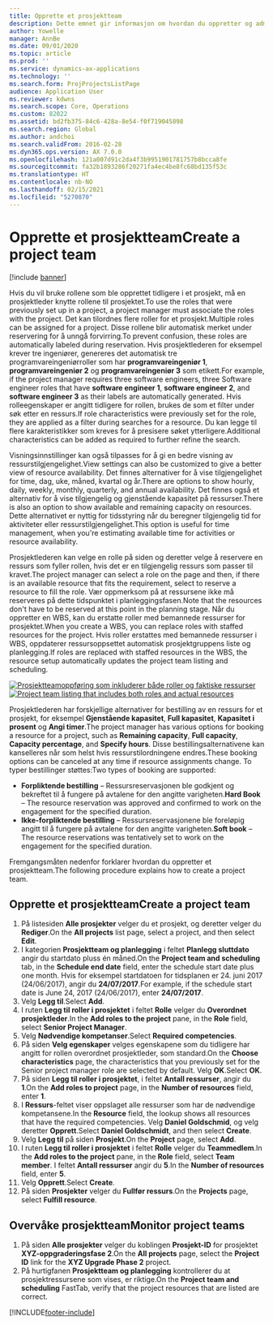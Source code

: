 ```yaml
---
title: Opprette et prosjektteam
description: Dette emnet gir informasjon om hvordan du oppretter og administrerer prosjektteam.
author: Yowelle
manager: AnnBe
ms.date: 09/01/2020
ms.topic: article
ms.prod: ''
ms.service: dynamics-ax-applications
ms.technology: ''
ms.search.form: ProjProjectsListPage
audience: Application User
ms.reviewer: kdwns
ms.search.scope: Core, Operations
ms.custom: 82022
ms.assetid: bd2fb375-84c6-428a-8e54-f0f719045898
ms.search.region: Global
ms.author: andchoi
ms.search.validFrom: 2016-02-28
ms.dyn365.ops.version: AX 7.0.0
ms.openlocfilehash: 121a007d91c2da4f3b9951901781757b8bcca8fe
ms.sourcegitcommit: fa32b1893286f20271fa4ec4be8fc68bd135f53c
ms.translationtype: HT
ms.contentlocale: nb-NO
ms.lasthandoff: 02/15/2021
ms.locfileid: "5270870"
---
```

# <a name="create-a-project-team"></a><span data-ttu-id="ea5b2-103">Opprette et prosjektteam</span><span class="sxs-lookup"><span data-stu-id="ea5b2-103">Create a project team</span></span>

[!include [banner](../includes/banner.md)]

<span data-ttu-id="ea5b2-104">Hvis du vil bruke rollene som ble opprettet tidligere i et prosjekt, må en prosjektleder knytte rollene til prosjektet.</span><span class="sxs-lookup"><span data-stu-id="ea5b2-104">To use the roles that were previously set up in a project, a project manager must associate the roles with the project.</span></span> <span data-ttu-id="ea5b2-105">Det kan tilordnes flere roller for et prosjekt.</span><span class="sxs-lookup"><span data-stu-id="ea5b2-105">Multiple roles can be assigned for a project.</span></span> <span data-ttu-id="ea5b2-106">Disse rollene blir automatisk merket under reservering for å unngå forvirring.</span><span class="sxs-lookup"><span data-stu-id="ea5b2-106">To prevent confusion, these roles are automatically labeled during reservation.</span></span> <span data-ttu-id="ea5b2-107">Hvis prosjektlederen for eksempel krever tre ingeniører, genereres det automatisk tre programvareingeniørroller som har **programvareingeniør 1**, **programvareingeniør 2** og **programvareingeniør 3** som etikett.</span><span class="sxs-lookup"><span data-stu-id="ea5b2-107">For example, if the project manager requires three software engineers, three Software engineer roles that have **software engineer 1**, **software engineer 2**, and **software engineer 3** as their labels are automatically generated.</span></span> <span data-ttu-id="ea5b2-108">Hvis rolleegenskaper er angitt tidligere for rollen, brukes de som et filter under søk etter en ressurs.</span><span class="sxs-lookup"><span data-stu-id="ea5b2-108">If role characteristics were previously set for the role, they are applied as a filter during searches for a resource.</span></span> <span data-ttu-id="ea5b2-109">Du kan legge til flere karakteristikker som kreves for å presisere søket ytterligere.</span><span class="sxs-lookup"><span data-stu-id="ea5b2-109">Additional characteristics can be added as required to further refine the search.</span></span>

<span data-ttu-id="ea5b2-110">Visningsinnstillinger kan også tilpasses for å gi en bedre visning av ressurstilgjengelighet.</span><span class="sxs-lookup"><span data-stu-id="ea5b2-110">View settings can also be customized to give a better view of resource availability.</span></span> <span data-ttu-id="ea5b2-111">Det finnes alternativer for å vise tilgjengelighet for time, dag, uke, måned, kvartal og år.</span><span class="sxs-lookup"><span data-stu-id="ea5b2-111">There are options to show hourly, daily, weekly, monthly, quarterly, and annual availability.</span></span> <span data-ttu-id="ea5b2-112">Det finnes også et alternativ for å vise tilgjengelig og gjenstående kapasitet på ressurser.</span><span class="sxs-lookup"><span data-stu-id="ea5b2-112">There is also an option to show available and remaining capacity on resources.</span></span> <span data-ttu-id="ea5b2-113">Dette alternativet er nyttig for tidsstyring når du beregner tilgjengelig tid for aktiviteter eller ressurstilgjengelighet.</span><span class="sxs-lookup"><span data-stu-id="ea5b2-113">This option is useful for time management, when you're estimating available time for activities or resource availability.</span></span>

<span data-ttu-id="ea5b2-114">Prosjektlederen kan velge en rolle på siden og deretter velge å reservere en ressurs som fyller rollen, hvis det er en tilgjengelig ressurs som passer til kravet.</span><span class="sxs-lookup"><span data-stu-id="ea5b2-114">The project manager can select a role on the page and then, if there is an available resource that fits the requirement, select to reserve a resource to fill the role.</span></span> <span data-ttu-id="ea5b2-115">Vær oppmerksom på at ressursene ikke må reserveres på dette tidspunktet i planleggingsfasen.</span><span class="sxs-lookup"><span data-stu-id="ea5b2-115">Note that the resources don't have to be reserved at this point in the planning stage.</span></span> <span data-ttu-id="ea5b2-116">Når du oppretter en WBS, kan du erstatte roller med bemannede ressurser for prosjektet.</span><span class="sxs-lookup"><span data-stu-id="ea5b2-116">When you create a WBS, you can replace roles with staffed resources for the project.</span></span> <span data-ttu-id="ea5b2-117">Hvis roller erstattes med bemannede ressurser i WBS, oppdaterer ressursoppsettet automatisk prosjektgruppens liste og planlegging.</span><span class="sxs-lookup"><span data-stu-id="ea5b2-117">If roles are replaced with staffed resources in the WBS, the resource setup automatically updates the project team listing and scheduling.</span></span>

<span data-ttu-id="ea5b2-118">[![Prosjektteamoppføring som inkluderer både roller og faktiske ressurser](./media/projectresourcing03-1024x368.jpg)](./media/projectresourcing03.jpg)</span><span class="sxs-lookup"><span data-stu-id="ea5b2-118">[![Project team listing that includes both roles and actual resources](./media/projectresourcing03-1024x368.jpg)](./media/projectresourcing03.jpg)</span></span> 

<span data-ttu-id="ea5b2-119">Prosjektlederen har forskjellige alternativer for bestilling av en ressurs for et prosjekt, for eksempel **Gjenstående kapasitet**, **Full kapasitet**, **Kapasitet i prosent** og **Angi timer**.</span><span class="sxs-lookup"><span data-stu-id="ea5b2-119">The project manager has various options for booking a resource for a project, such as **Remaining capacity**, **Full capacity**, **Capacity percentage**, and **Specify hours**.</span></span> <span data-ttu-id="ea5b2-120">Disse bestillingsalternativene kan kanselleres når som helst hvis ressurstilordningene endres.</span><span class="sxs-lookup"><span data-stu-id="ea5b2-120">These booking options can be canceled at any time if resource assignments change.</span></span> <span data-ttu-id="ea5b2-121">To typer bestillinger støttes:</span><span class="sxs-lookup"><span data-stu-id="ea5b2-121">Two types of booking are supported:</span></span>

- <span data-ttu-id="ea5b2-122">**Forpliktende bestilling** – Ressursreservasjonen ble godkjent og bekreftet til å fungere på avtalene for den angitte varigheten.</span><span class="sxs-lookup"><span data-stu-id="ea5b2-122">**Hard Book** – The resource reservation was approved and confirmed to work on the engagement for the specified duration.</span></span>
- <span data-ttu-id="ea5b2-123">**Ikke-forpliktende bestilling** – Ressursreservasjonene ble foreløpig angitt til å fungere på avtalene for den angitte varigheten.</span><span class="sxs-lookup"><span data-stu-id="ea5b2-123">**Soft book** – The resource reservations was tentatively set to work on the engagement for the specified duration.</span></span>

<span data-ttu-id="ea5b2-124">Fremgangsmåten nedenfor forklarer hvordan du oppretter et prosjektteam.</span><span class="sxs-lookup"><span data-stu-id="ea5b2-124">The following procedure explains how to create a project team.</span></span>

## <a name="create-a-project-team"></a><span data-ttu-id="ea5b2-125">Opprette et prosjektteam</span><span class="sxs-lookup"><span data-stu-id="ea5b2-125">Create a project team</span></span>

1. <span data-ttu-id="ea5b2-126">På listesiden **Alle prosjekter** velger du et prosjekt, og deretter velger du **Rediger**.</span><span class="sxs-lookup"><span data-stu-id="ea5b2-126">On the **All projects** list page, select a project, and then select **Edit**.</span></span>
2. <span data-ttu-id="ea5b2-127">I kategorien **Prosjektteam og planlegging** i feltet **Planlegg sluttdato** angir du startdato pluss én måned.</span><span class="sxs-lookup"><span data-stu-id="ea5b2-127">On the **Project team and scheduling** tab, in the **Schedule end date** field, enter the schedule start date plus one month.</span></span> <span data-ttu-id="ea5b2-128">Hvis for eksempel startdatoen for tidsplanen er 24. juni 2017 (24/06/2017), angir du **24/07/2017**.</span><span class="sxs-lookup"><span data-stu-id="ea5b2-128">For example, if the schedule start date is June 24, 2017 (24/06/2017), enter **24/07/2017**.</span></span>
3. <span data-ttu-id="ea5b2-129">Velg **Legg til**.</span><span class="sxs-lookup"><span data-stu-id="ea5b2-129">Select **Add**.</span></span>
4. <span data-ttu-id="ea5b2-130">I ruten **Legg til roller i prosjektet** i feltet **Rolle** velger du **Overordnet prosjektleder**.</span><span class="sxs-lookup"><span data-stu-id="ea5b2-130">In the **Add roles to the project** pane, in the **Role** field, select **Senior Project Manager**.</span></span>
5. <span data-ttu-id="ea5b2-131">Velg **Nødvendige kompetanser**.</span><span class="sxs-lookup"><span data-stu-id="ea5b2-131">Select **Required competencies**.</span></span>
6. <span data-ttu-id="ea5b2-132">På siden **Velg egenskaper** velges egenskapene som du tidligere har angitt for rollen overordnet prosjektleder, som standard.</span><span class="sxs-lookup"><span data-stu-id="ea5b2-132">On the **Choose characteristics** page, the characteristics that you previously set for the Senior project manager role are selected by default.</span></span> <span data-ttu-id="ea5b2-133">Velg **OK**.</span><span class="sxs-lookup"><span data-stu-id="ea5b2-133">Select **OK**.</span></span>
7. <span data-ttu-id="ea5b2-134">På siden **Legg til roller i prosjektet**, i feltet **Antall ressurser**, angir du **1**.</span><span class="sxs-lookup"><span data-stu-id="ea5b2-134">On the **Add roles to project** page, in the **Number of resources** field, enter **1**.</span></span>
8. <span data-ttu-id="ea5b2-135">I **Ressurs**-feltet viser oppslaget alle ressurser som har de nødvendige kompetansene.</span><span class="sxs-lookup"><span data-stu-id="ea5b2-135">In the **Resource** field, the lookup shows all resources that have the required competencies.</span></span> <span data-ttu-id="ea5b2-136">Velg **Daniel Goldschmid**, og velg deretter **Opprett**.</span><span class="sxs-lookup"><span data-stu-id="ea5b2-136">Select **Daniel Goldschmidt**, and then select **Create**.</span></span>
9. <span data-ttu-id="ea5b2-137">Velg **Legg til** på siden **Prosjekt**.</span><span class="sxs-lookup"><span data-stu-id="ea5b2-137">On the **Project** page, select **Add**.</span></span>
10. <span data-ttu-id="ea5b2-138">I ruten **Legg til roller i prosjektet** i feltet **Rolle** velger du **Teammedlem**.</span><span class="sxs-lookup"><span data-stu-id="ea5b2-138">In the **Add roles to the project** pane, in the **Role** field, select **Team member**.</span></span> <span data-ttu-id="ea5b2-139">I feltet **Antall ressurser** angir du **5**.</span><span class="sxs-lookup"><span data-stu-id="ea5b2-139">In the **Number of resources** field, enter **5**.</span></span>
11. <span data-ttu-id="ea5b2-140">Velg **Opprett**.</span><span class="sxs-lookup"><span data-stu-id="ea5b2-140">Select **Create**.</span></span>
12. <span data-ttu-id="ea5b2-141">På siden **Prosjekter** velger du **Fullfør ressurs**.</span><span class="sxs-lookup"><span data-stu-id="ea5b2-141">On the **Projects** page, select **Fulfill resource**.</span></span>

## <a name="monitor-project-teams"></a><span data-ttu-id="ea5b2-142">Overvåke prosjektteam</span><span class="sxs-lookup"><span data-stu-id="ea5b2-142">Monitor project teams</span></span>
1. <span data-ttu-id="ea5b2-143">På siden **Alle prosjekter** velger du koblingen **Prosjekt-ID** for prosjektet **XYZ-oppgraderingsfase 2**.</span><span class="sxs-lookup"><span data-stu-id="ea5b2-143">On the **All projects** page, select the **Project ID** link for the **XYZ Upgrade Phase 2** project.</span></span>
2. <span data-ttu-id="ea5b2-144">På hurtigfanen **Prosjektteam og planlegging** kontrollerer du at prosjektressursene som vises, er riktige.</span><span class="sxs-lookup"><span data-stu-id="ea5b2-144">On the **Project team and scheduling** FastTab, verify that the project resources that are listed are correct.</span></span>


[!INCLUDE[footer-include](../includes/footer-banner.md)]